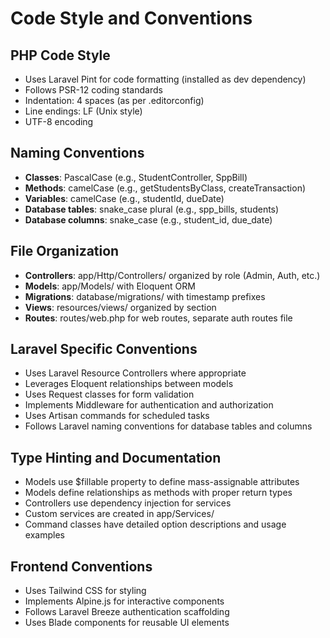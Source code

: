 # Code Style and Conventions

## PHP Code Style
- Uses Laravel Pint for code formatting (installed as dev dependency)
- Follows PSR-12 coding standards
- Indentation: 4 spaces (as per .editorconfig)
- Line endings: LF (Unix style)
- UTF-8 encoding

## Naming Conventions
- **Classes**: PascalCase (e.g., StudentController, SppBill)
- **Methods**: camelCase (e.g., getStudentsByClass, createTransaction)
- **Variables**: camelCase (e.g., studentId, dueDate)
- **Database tables**: snake_case plural (e.g., spp_bills, students)
- **Database columns**: snake_case (e.g., student_id, due_date)

## File Organization
- **Controllers**: app/Http/Controllers/ organized by role (Admin, Auth, etc.)
- **Models**: app/Models/ with Eloquent ORM
- **Migrations**: database/migrations/ with timestamp prefixes
- **Views**: resources/views/ organized by section
- **Routes**: routes/web.php for web routes, separate auth routes file

## Laravel Specific Conventions
- Uses Laravel Resource Controllers where appropriate
- Leverages Eloquent relationships between models
- Uses Request classes for form validation
- Implements Middleware for authentication and authorization
- Uses Artisan commands for scheduled tasks
- Follows Laravel naming conventions for database tables and columns

## Type Hinting and Documentation
- Models use $fillable property to define mass-assignable attributes
- Models define relationships as methods with proper return types
- Controllers use dependency injection for services
- Custom services are created in app/Services/
- Command classes have detailed option descriptions and usage examples

## Frontend Conventions
- Uses Tailwind CSS for styling
- Implements Alpine.js for interactive components
- Follows Laravel Breeze authentication scaffolding
- Uses Blade components for reusable UI elements